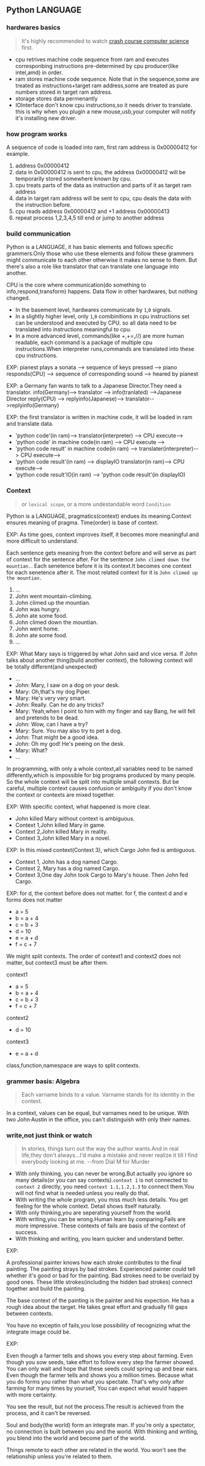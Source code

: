 
## Python LANGUAGE
### hardwares basics
> It's highly recommended to watch [crash course computer science](https://www.youtube.com/watch?v=tpIctyqH29Q&list=PLH2l6uzC4UEW0s7-KewFLBC1D0l6XRfye) first.

- cpu retrives machine code sequence from ram and executes corresponbing instructions pre-determined by cpu producer(like intel,amd) in order.
- ram stores machine code sequence. Note that in the sequence,some are treated as instructions+target ram address,some are treated as pure numbers stored in target ram address.
- storage stores data permenantly 
- IOInterface don't know cpu instructions,so it needs driver to translate. this is why when you plugin a new mouse,usb,your computer will notify it's installing new driver.

### how program works
A sequence of code is loaded into ram, first ram address is 0x00000412 for example.

1. address 0x00000412
1. data in 0x00000412 is sent to cpu, the address 0x00000412 will be temporarily stored somewhere known by cpu.
1. cpu treats parts of the data as instruction and parts of it as target ram address
1. data in target ram address will be sent to cpu, cpu deals the data with the instruction before.
1. cpu reads address 0x00000412 and +1 address 0x00000413
1. repeat process 1,2,3,4,5 till end or jump to another address





### build communication

Python is a LANGUAGE, it has basic elements and follows specific grammers.Only those who use these elements and follow these grammers might communicate to each
other otherwise it makes no sense to them. But there's also a role like translator that can translate one language into another.

CPU is the core where communication(do something to info,respond,transform) happens. Data flow in other hardwares, but nothing changed.
- In the basement level, hardwares communicate by `1`,`0` signals.
- In a slightly higher level, only `1`,`0` comibinitions in cpu instructions set can be understood and executed by CPU. so all data need to be translated into instructions
meaningful to cpu. 
- In a more advanced level, commands(like +,+=,//) are more human readable, each command is a package of multiple cpu instructions.When interpreter runs,commands
are translated into these cpu instructions.

EXP: pianest plays a sonata --> sequence of keys pressed --> piano responds(CPU) --> sequence of corresponding sound --> heared by pianest

EXP: a Germany fan wants to talk to a Japanese Director.They need a translator.
info(Germany)--> translator --> info(tranlated) -->Japanese Director reply(CPU) --> replyinfo(Japanese)--> translator-->replyinfo(Germany)

EXP: the first translator is written in machine code, it will be loaded in ram and translate data.
- 'python code'(in ram)--> translator(interpreter) --> CPU execute-->
- 'python code' in machine code(in ram) --> CPU execute -->
- 'python code result' in machine code(in ram) --> translater(interpreter)--> CPU execute-->
- 'python code result'(in ram) --> displayIO translator(in ram)--> CPU execute-->
- 'python code result'IO(in ram) --> 'python code result'(in displayIO)


### Context

> or `lexical scope`, or a more undestandable word `Condition`

Python is a LANGUAGE, pragmatics(context) endues its meaning.Context ensures meaning of pragma. Time(order) is base of context.

EXP: As time goes, context improves itself, it becomes more meaningful and more difficult to understand.

Each sentence gets meaning from the context before and will serve as part of context for the sentence after.
For the sentence `John climed down the mountian.`. 
Each senetence before it is its context.It becomes one context for each senetence after it.
The most related context for it is `John climed up the mountian.`

1. ...
1. John went mountain-climbing.
1. John climed up the mountian.
1. John was hungry.
2. John ate some food.
1. John climed down the mountian.
1. John went home.
1. John ate some food.
1. ...

EXP: What Mary says is triggered by what John said and vice versa. 
If John talks about another thing(build another context), the following context will be totally different(and unexpected)

- ...
- John: Mary, I saw on a dog on your desk.
- Mary: Oh,that's my dog Piper.
- Mary: He's very very smart.
- John: Really. Can he do any tricks?
- Mary: Yeah,when I point to him with my finger and say Bang, he will fell and pretends to be dead.
- John: Wow, can I have a try?
- Mary: Sure. You may also try to pet a dog.
- John: That might be a good idea.
- John: Oh my god! He's peeing on the desk.
- Mary: What? 
- ...



In programming, with only a whole context,all variables need to be named differently,which is impossible for big programs produced
by many people. So the whole context will be split into multiple small contexts.
But be careful, multiple context causes confusion or ambiguity if you don't know the context or contexts are mixed together.


EXP: With specific context, what happened is more clear.
 
- John killed Mary without context is ambiguous.
- Context 1,John killed Mary in game.
- Context 2,John killed Mary in reality.
- Context 3,John killed Mary in a novel.



EXP: In this mixed context(Context 3), which Cargo John fed is ambiguous.
 
- Context 1, John has a dog named Cargo.
- Context 2, Mary has a dog named Cargo.
- Context 3,One day John took Cargo to Mary's house. Then John fed Cargo. 


EXP: for d, the context before does not matter. for f, the context d and e forms does not matter

- a = 5
- b = a + 4
- c = b + 3
- d = 10
- e = a + d
- f = c + 7

We might split contexts. The order of context1 and context2 does not matter, but context3 must be after them.

context1
- a = 5
- b = a + 4
- c = b + 3
- f = c + 7

context2
- d = 10

context3
- e = a + d



class,function,namespace are ways to split contexts.

### grammer basis: Algebra

> Each varname binds to a value. Varname stands for its identity in the context.

In a context, values can be equal, but varnames need to be unique. With two John·Austin in the office, you can't distinguish with only their names.



### write,not just think or watch

> In stories, things turn out the way the author wants.And in real life,they don't always...I'd make a mistake and never realize it till I find everybody looking at me.  --from Dial M for Murder

- With only thinking, you can never be wrong.But actually you ignore so many details(or you can say contexts).`context 1` is not connected to `context 2` directly, you need `context 1.1,1.2,1.3` to connect them.You will not find what is needed unless you really do that.
- With writing the whole program, you miss much less details. You get feeling for the whole context. Detail shows itself naturally.
- With only thinking,you are seperating yourself from the world.
- With writing,you can be wrong.Human learn by comparing.Fails are more impressive. These contexts of fails are basis of the context of success.
- With thinking and writing, you learn quicker and understand better.


EXP:

A professional painter knows how each stroke contributes to the final painting.
The painting strays by bad strokes. Experienced painter could tell whether it's good or bad for the painting. 
Bad strokes need to be overlaid by good ones.
These little strokes(including the hidden bad strokes) connect together and build the painting.

The base context of the painting is the painter and his expection.
He has a rough idea about the target. He takes great effort and gradually fill gaps between contexts.

You have no exceptin of fails,you lose possibility of recognizing what the integrate image could be.

EXP:

Even though a farmer tells and shows you every step about farming.
Even though you sow seeds, take effort to follow every step the farmer showed.
You can only wait and hope that these seeds could spring up and bear ears.
Even though the farmer tells and shows you a million times.
Because what you do forms you rather than what you spectate.
That's why only after farming for many times by yourself, You can expect what would happen with more certainty.
 

You see the result, but not the process.The result is achieved from the process, and it can't be reversed.

Soul and body(the world) form an integrate man. If you're only a spectator,
no connection is built between you and the world.
With thinking and writing, you blend into the world and become part of the world.

Things remote to each other are related in the world.
You won't see the relationship unless you're related to them.


